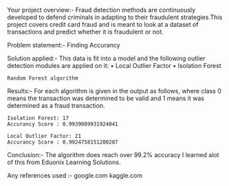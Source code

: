 Your project overview:-
	Fraud detection methods are continuously developed to defend criminals in adapting to their fraudulent strategies.This project covers credit card fraud and is meant to look at a dataset of transactions and predict whether it is fraudulent or not. 

Problem statement:-
	Finding Accurancy

Solution applied:-
	This data is fit into a model and the following outlier detection modules are applied on it:
	• Local Outlier Factor
	• Isolation Forest 
	
	Random Forest algorithm 

Results:-
	 For each algorithm is given in the output as follows, where class 0 means the transaction was determined to be valid and 1 means it was determined as a fraud transaction.

	Isolation Forest: 17
	Accurancy Score : 0.9939089931924041

	Local Outlier Factor: 21
	Accurancy Score : 0.9924758151200287

Conclusion:-
	The algorithm does reach over 99.2% accuracy
	I learned alot of this from Eduonix Learning Solutions.

Any references used :- 
	google.com
	kaggle.com
	
